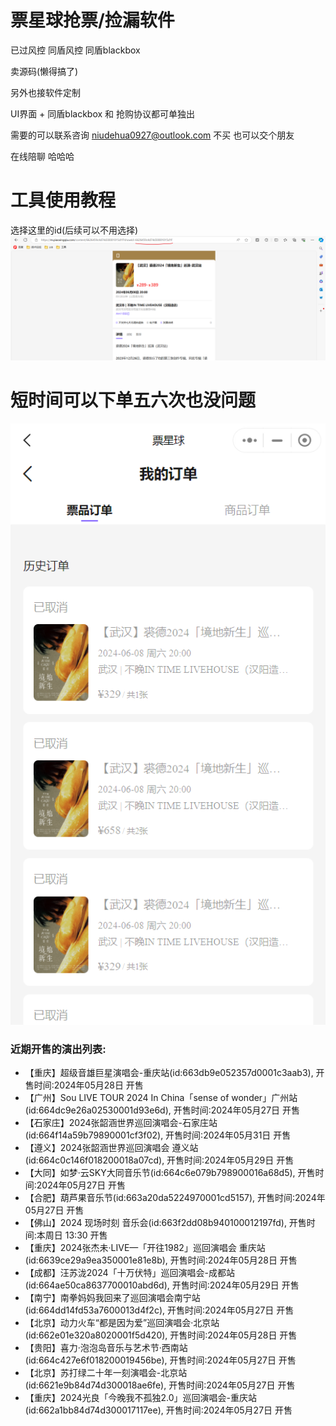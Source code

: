 # 票星球抢票/捡漏软件

已过风控
同盾风控  同盾blackbox

卖源码(懒得搞了)

另外也接软件定制

UI界面 + 同盾blackbox 和 抢购协议都可单独出


需要的可以联系咨询   niudehua0927@outlook.com 
不买 也可以交个朋友 

在线陪聊  哈哈哈

# 工具使用教程
选择这里的id(后续可以不用选择)
![img.png](images/img.png)

# 短时间可以下单五六次也没问题
![img.png](images/img1.png)

<!-- SHOW_START -->
### 近期开售的演出列表: 
- 【重庆】超级音雄巨星演唱会-重庆站(id:663db9e052357d0001c3aab3), 开售时间:2024年05月28日 开售
- 【广州】Sou LIVE TOUR 2024 In China「sense of wonder」广州站(id:664dc9e26a02530001d93e6d), 开售时间:2024年05月27日 开售
- 【石家庄】2024张韶涵世界巡回演唱会-石家庄站(id:664f14a59b79890001cf3f02), 开售时间:2024年05月31日 开售
- 【遵义】2024张韶涵世界巡回演唱会 遵义站(id:664c0c146f018200018a07cd), 开售时间:2024年05月29日 开售
- 【大同】如梦·云SKY大同音乐节(id:664c6e079b798900016a68d5), 开售时间:2024年05月27日 开售
- 【合肥】葫芦果音乐节(id:663a20da5224970001cd5157), 开售时间:2024年05月27日 开售
- 【佛山】2024 现场时刻 音乐会(id:663f2dd08b940100012197fd), 开售时间:本周日 13:30 开售
- 【重庆】2024张杰未·LIVE—「开往1982」巡回演唱会 重庆站(id:6639ce29a9ea350001e81e8b), 开售时间:2024年05月28日 开售
- 【成都】汪苏泷2024「十万伏特」巡回演唱会-成都站(id:664ae50ca8637700010abd6d), 开售时间:2024年05月29日 开售
- 【南宁】南拳妈妈我回来了巡回演唱会南宁站(id:664dd14fd53a7600013d4f2c), 开售时间:2024年05月27日 开售
- 【北京】动力火车“都是因为爱”巡回演唱会·北京站(id:662e01e320a8020001f5d420), 开售时间:2024年05月28日 开售
- 【贵阳】喜力·泡泡岛音乐与艺术节·西南站(id:664c427e6f018200019456be), 开售时间:2024年05月27日 开售
- 【北京】苏打绿二十年一刻演唱会-北京站(id:6621e9b84d74d300018ae6fe), 开售时间:2024年05月27日 开售
- 【重庆】2024光良「今晚我不孤独2.0」巡回演唱会-重庆站(id:662a1bb84d74d300017117ee), 开售时间:2024年05月27日 开售

<!-- SHOW_END -->